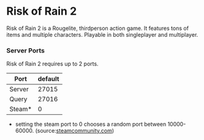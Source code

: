# Risk of Rain 2
Risk of Rain 2 is a Rougelite, thirdperson action game. It features tons of items and multiple characters. Playable in both singleplayer and multiplayer.

### Server Ports
Risk of Rain 2 requires up to 2 ports.

| Port    | default       |
|---------|---------------|
| Server  |  27015  	  |
| Query   |  27016        |
| Steam*  |  0            |

* setting the steam port to 0 chooses a random port between 10000-60000.
(source:[steamcommunity.com](https://steamcommunity.com/sharedfiles/filedetails/?id=1938378081))
